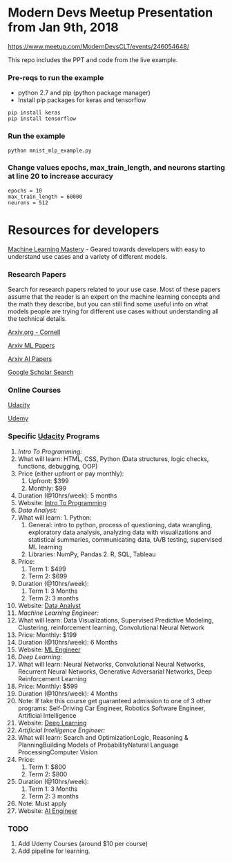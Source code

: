 # Modern Devs Meetup Presentation from Jan 9th, 2018
https://www.meetup.com/ModernDevsCLT/events/246054648/

This repo includes the PPT and code from the live example.

### Pre-reqs to run the example
* python 2.7 and pip (python package manager)
* Install pip packages for keras and tensorflow
```
pip install keras
pip install tensorflow
```

### Run the example
```
python mnist_mlp_example.py
```

### Change values epochs, max_train_length, and neurons starting at line 20 to increase accuracy
```
epochs = 10
max_train_length = 60000
neurons = 512
```

# Resources for developers

[Machine Learning Mastery](https://machinelearningmastery.com/) - Geared towards developers with easy to understand use cases and a variety of different models.

### Research Papers
Search for research papers related to your use case.  Most of these papers assume that the reader is an expert on the machine learning concepts and the math they describe, but you can still find some useful info on what models people are trying for different use cases without understanding all the technical details.

[Arxiv.org - Cornell](https://arxiv.org)

[Arxiv ML Papers](https://arxiv.org/list/stat.ML/recent)

[Arxiv AI Papers](https://arxiv.org/list/cs.AI/recent)

[Google Scholar Search](https://scholar.google.com)


### Online Courses

[Udacity](https://www.udacity.com)

[Udemy](https://www.udemy.com)


### Specific [Udacity](https://www.udacity.com) Programs
1. *Intro To Programming:*
 1.  What will learn: HTML, CSS, Python (Data structures, logic checks, functions, debugging, OOP)
 2. Price (either upfront or pay monthly):
    1. Upfront: $399
    2. Monthly: $99
 3. Duration (@10hrs/week): 5 months
 4. Website: [Intro To Programming](https://www.udacity.com/course/intro-to-programming-nanodegree--nd000)
2. *Data Analyst:*
 1.  What will learn:
    1. Python:
        1. General: intro to python, process of questioning, data wrangling, exploratory data analysis, analyzing data with visualizations and statistical summaries, communicating data, tA/B testing, supervised ML learning
        2. Libraries: NumPy, Pandas
    2. R, SQL, Tableau
 2. Price:
    1. Term 1: $499
    2. Term 2: $699
 3. Duration (@10hrs/week):
    1. Term 1: 3 Months
    2. Term 2: 3 months
 4. Website: [Data Analyst](https://www.udacity.com/course/data-analyst-nanodegree--nd002)
3. *Machine Learning Engineer:*
 1.  What will learn: Data Visualizations, Supervised Predictive Modeling, Clustering, reinforcement learning, Convolutional Neural Network
 2. Price: Monthly: $199
 3. Duration (@10hrs/week): 6 Months
 4. Website: [ML Engineer](https://www.udacity.com/course/machine-learning-engineer-nanodegree--nd009)
4. *Deep Learning:*
 1.  What will learn: Neural Networks, Convolutional Neural Networks, Recurrent Neural Networks, Generative Adversarial Networks, Deep Reinforcement Learning
 2. Price: Monthly: $599
 3. Duration (@10hrs/week): 4 Months
 4. Note: If take this course get guaranteed admission to one of 3 other programs: Self-Driving Car Engineer, Robotics Software Engineer, Artificial Intelligence
 5. Website: [Deep Learning](https://www.udacity.com/course/deep-learning-nanodegree-foundation--nd101)
5. *Artificial Intelligence Engineer:*
 1.  What will learn: Search and OptimizationLogic, Reasoning & PlanningBuilding Models of ProbabilityNatural Language ProcessingComputer Vision
 2. Price:
    1. Term 1: $800
    2. Term 2: $800
 3. Duration (@10hrs/week):
    1. Term 1: 3 Months
    2. Term 2: 3 months
 4. Note: Must apply
 5. Website: [AI Engineer](https://www.udacity.com/course/deep-learning-nanodegree-foundation--nd101)

### TODO ###
1. Add Udemy Courses (around $10 per course)
2. Add pipeline for learning.
